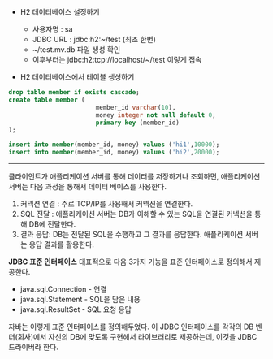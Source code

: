 * H2 데이터베이스 설정하기
  * 사용자명 : sa
  * JDBC URL : jdbc:h2:~/test (최초 한번)
  * ~/test.mv.db 파일 생성 확인
  * 이후부터는 jdbc:h2:tcp://localhost/~/test 이렇게 접속


* H2 데이터베이스에서 테이블 생성하기

```sql
drop table member if exists cascade;
create table member (
                        member_id varchar(10),
                        money integer not null default 0,
                        primary key (member_id)
);

insert into member(member_id, money) values ('hi1',10000);
insert into member(member_id, money) values ('hi2',20000);
```

---
클라이언트가 애플리케이션 서버를 통해 데이터를 저장하거나 조회하면, 
애플리케이션 서버는 다음 과정을 통해서 데이터 베이스를 사용한다.
1. 커넥션 연결 : 주로 TCP/IP를 사용해서 커넥션을 연결한다.
2. SQL 전달 : 애플리케이션 서버는 DB가 이해할 수 있는 SQL을 연결된 커넥션을 통해 DB에 전달한다.
3. 결과 응답: DB는 전달된 SQL을 수행하고 그 결과를 응답한다. 애플리케이션 서버는 응답 결과를 활용한다.

**JDBC 표준 인터페이스**
대표적으로 다음 3가지 기능을 표준 인터페이스로 정의해서 제공한다.
* java.sql.Connection - 연결
* java.sql.Statement - SQL을 담은 내용
* java.sql.ResultSet - SQL 요청 응답  

자바는 이렇게 표준 인터페이스를 정의해두었다. 
이 JDBC 인터페이스를 각각의 DB 벤더(회사)에서 자신의 DB에 맞도록
구현해서 라이브러리로 제공하는데, 이것을 JDBC 드라이버라 한다. 